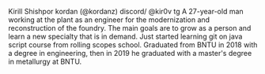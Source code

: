 Kirill Shishpor
kordan (@kordanz) discord/ @kir0v tg
A 27-year-old man working at the plant as an engineer for the modernization and reconstruction of the foundry. The main goals are to grow as a person and learn a new specialty that is in demand.
Just started learning git on java script course from rolling scopes school.
Graduated from BNTU in 2018 with a degree in engineering, then in 2019 he graduated with a master's degree in metallurgy at BNTU.